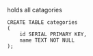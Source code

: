 holds all catagories

```
CREATE TABLE categories
(
	id SERIAL PRIMARY KEY,
	name TEXT NOT NULL
);
```